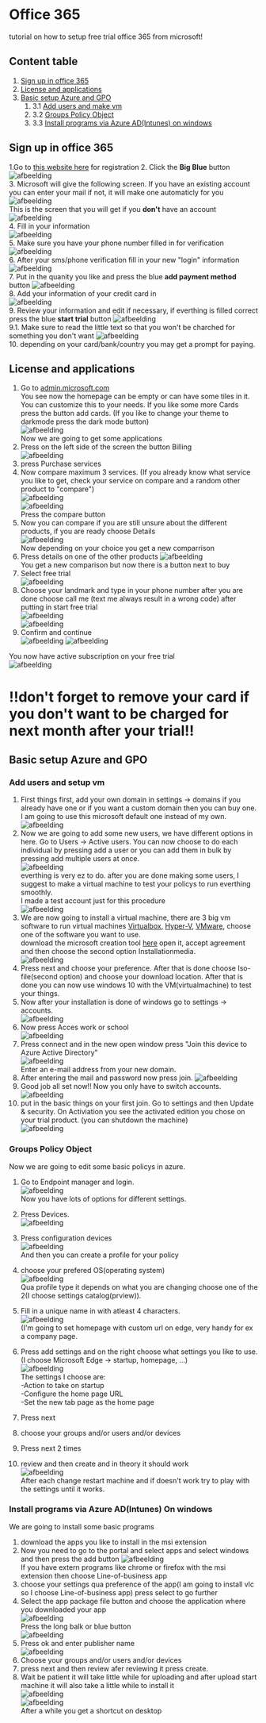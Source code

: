 # Office 365 
tutorial on how to setup free trial office 365 from microsoft!

## Content table
1. [Sign up in office 365](#Sign-up-in-office-365)
2. [License and applications](#License-and-applications)
3. [Basic setup Azure and GPO](#basic-setup-azure-and-gpo)
    1. 3.1 [Add users and make vm](#add-users-and-setup-vm)
    2. 3.2 [Groups Policy Object](#groups-policy-object)
    3. 3.3 [Install programs via Azure AD(Intunes) on windows](#install-programs-via-azure-adintunes-on-windows)

## Sign up in office 365  
1.Go to [this website here](https://www.microsoft.com/en-us/microsoft-365/microsoft-365-business-standard-one-month-trial) for registration
2. Click the **Big Blue** button
![afbeelding](https://user-images.githubusercontent.com/30397019/168060480-38b8cb16-4857-465d-bc1b-1c236f9d3f06.png)  
3. Microsoft will give the following screen. If you have an existing account you can enter your mail if not, it will make one automaticly for you
![afbeelding](https://user-images.githubusercontent.com/30397019/168062026-408e1592-8383-4b60-ba50-2f2c938807c7.png)  
This is the screen that you will get if you **don't** have an account  
![afbeelding](https://user-images.githubusercontent.com/30397019/168063322-6d737fa3-e1a2-49f5-8817-67f333f657c6.png)  
4. Fill in your information  
![afbeelding](https://user-images.githubusercontent.com/30397019/168065179-8ee413fa-22a2-4053-a30d-5e6514ec23a2.png)  
5. Make sure you have  your phone number filled in for verification
![afbeelding](https://user-images.githubusercontent.com/30397019/168065559-82b056ac-4596-4215-a151-809088d07872.png)  
6. After your sms/phone verification fill in your new "login" information
![afbeelding](https://user-images.githubusercontent.com/30397019/168066385-11382a97-2226-47fa-a6ec-82d7095c6c8d.png)  
7. Put in the quanity you like and press the blue **add payment method** button
![afbeelding](https://user-images.githubusercontent.com/30397019/168066679-60490c43-d1cc-4975-b596-4670bcd94c85.png)  
8. Add your information of your credit card in  
![afbeelding](https://user-images.githubusercontent.com/30397019/168067024-23f4c952-7993-4ddd-91c3-13a94c9166eb.png)  
9. Review your information and edit if necessary, if everthing is filled correct press the blue **start trial** button
![afbeelding](https://user-images.githubusercontent.com/30397019/168068077-1b90c1a6-b3b2-4257-b84e-8ffa8d1f5fed.png)  
9.1. Make sure to read the little text so that you won't be charched for something you don't want
![afbeelding](https://user-images.githubusercontent.com/30397019/168069687-a137bc1b-0f5f-4240-8990-6a3657d070ae.png)  
10. depending on your card/bank/country you may get a prompt for paying.

## License and applications
1. Go to [admin.microsoft.com](https://admin.microsoft.com/)  
You see now the homepage can be empty or can have some tiles in it. You can customize this to your needs. If you like some more Cards press the button add cards. (If you like to change your theme to darkmode press the dark mode button)  
![afbeelding](https://user-images.githubusercontent.com/30397019/168074007-46c938d6-96a8-4056-856e-91a8e3d25915.png)  
Now we are going to get some applications
2. Press on the left side of the screen the button Billing  
![afbeelding](https://user-images.githubusercontent.com/30397019/168074994-396173d1-6ffe-4833-a685-02615aeeed76.png)  
3. press Purchase services
4. Now compare maximum 3 services. (If you already know what service you like to get, check your service on compare and a random other product to "compare")  
![afbeelding](https://user-images.githubusercontent.com/30397019/168075327-46f0bc09-145a-4116-8d5b-9d9b17be36ea.png)  
![afbeelding](https://user-images.githubusercontent.com/30397019/168075674-3851830a-8570-4545-87fe-6a0bbdf91eae.png)  
Press the compare button  
5. Now you can compare if you are still unsure about the different products, if you are ready choose Details  
![afbeelding](https://user-images.githubusercontent.com/30397019/168075897-79bd1677-2cbe-4986-b517-c45ee4dd8dbb.png)  
Now depending on your choice  you get a new comparrison
6. Press details on one of the other products
![afbeelding](https://user-images.githubusercontent.com/30397019/168076522-0dc28ba5-9d25-4b27-888a-e274dd5a8bf1.png)  
You get a new comparison but now there is a button next to buy  
7. Select free trial  
![afbeelding](https://user-images.githubusercontent.com/30397019/168076883-c5e76023-af35-41c7-afb1-3353f5c213ea.png)  
8. Choose your landmark and type in your phone number after you are done choose call me (text me always result in a wrong code) after putting in start free trial  
![afbeelding](https://user-images.githubusercontent.com/30397019/168077324-d9f4bc60-d4c5-45a0-b58b-c2428c4bac3d.png)  
![afbeelding](https://user-images.githubusercontent.com/30397019/168077616-7a27c954-a6f6-4dc1-9574-8903ca20f2f3.png)  
9. Confirm and continue  
![afbeelding](https://user-images.githubusercontent.com/30397019/168077692-64916695-a1e6-4936-a06d-ab2e89890760.png)
![afbeelding](https://user-images.githubusercontent.com/30397019/168078867-b520715e-7ece-4c47-a1f0-6d24622b0cec.png)  

You now have active subscription on your free trial  
![afbeelding](https://user-images.githubusercontent.com/30397019/168080432-d5a83d8f-c938-4b4c-a193-9584690889ab.png)  

# !!don't forget to remove your card if you don't want to be charged for next month after your trial!!  

## Basic setup Azure and GPO
### Add users and setup vm
1. First things first, add your own domain in settings -> domains if you already have one or if you want a custom domain then you can buy one.  
I am going to use this microsoft default one instead of my own.  
![afbeelding](https://user-images.githubusercontent.com/30397019/168541087-343a8cd8-5ea7-46e4-bd95-989e78b3f873.png)  
2. Now we are going to add some new users, we have different options in here. Go to Users -> Active users. You can now choose to do each individual by pressing add a user or you can add them in bulk by pressing add multiple users at once.  
![afbeelding](https://user-images.githubusercontent.com/30397019/168543480-14a2df8a-6afc-4d61-9656-438d22fb0e80.png)  
everthing is very ez to do.  after you are done making some users, I suggest to make a virtual machine to test your policys to run everthing smoothly.  
I made a test account just for this procedure  
![afbeelding](https://user-images.githubusercontent.com/30397019/168547114-32a79d83-d259-4601-a446-e18562b3b20b.png)  
3. We are now going to install a virtual machine, there are 3 big vm software to run virtual machines [Virtualbox](https://www.pcgamer.com/virtualbox-tutorial/), [Hyper-V](https://www.groovypost.com/howto/create-virtual-machine-windows-10-hyper-v/), [VMware](https://kb.vmware.com/s/article/2128797), choose one of the software you want to use.  
download the microsoft creation tool [here](https://go.microsoft.com/fwlink/?LinkId=691209) open it, accept agreement and then choose the second option Installationmedia.  
![afbeelding](https://user-images.githubusercontent.com/30397019/168550769-a405ded9-110a-408b-9901-b42047f45a6f.png)  
4. Press next and choose your preference. After that is done choose Iso-file(second option) and choose your download location. After that is done you can now use windows 10 with the VM(virtualmachine) to test your things.  
5. Now after your installation is done of windows go to settings -> accounts.  
![afbeelding](https://user-images.githubusercontent.com/30397019/168555239-9688011c-5e6d-4414-9ae3-02405f78ac81.png)  
6. Now press Acces work or school  
![afbeelding](https://user-images.githubusercontent.com/30397019/168555419-aad36957-b882-46a0-b0a8-f54b20e271d9.png)  
7. Press connect and in the new open window press "Join this device to Azure Active Directory"  
![afbeelding](https://user-images.githubusercontent.com/30397019/168555845-fb270749-6095-437a-9b15-8d463e6bc72a.png)  
Enter an e-mail address from your new domain.  
8. After entering the mail and password now press join.
![afbeelding](https://user-images.githubusercontent.com/30397019/168556565-f6e7d808-6250-4ca0-ba14-37760a6d52b6.png)  
9. Good job all set now!! Now you only have to switch accounts.
![afbeelding](https://user-images.githubusercontent.com/30397019/168556850-01b5c8e4-7c0b-4f84-9f08-f79e37959f0d.png)  
10. put in the basic things on your first join. Go to settings and then Update & security. On Activiation you see the activated edition you chose on your trial product. (you can shutdown the machine)  
![afbeelding](https://user-images.githubusercontent.com/30397019/168562445-1ea4ed8a-f9f3-4e25-b767-b606b122cea9.png)  

### Groups Policy Object
Now we are going to edit some basic policys in azure.
1. Go to Endpoint manager  and login.  
![afbeelding](https://user-images.githubusercontent.com/30397019/168565085-c8705a0f-bee1-4af4-a3f8-dfdcab04b3d0.png)  
Now you have lots of options for different settings.  
2. Press Devices.  
![afbeelding](https://user-images.githubusercontent.com/30397019/168566753-7666b2b0-2e89-463b-9dd4-451fb3d6ba2d.png)  

3. Press configuration devices  
![afbeelding](https://user-images.githubusercontent.com/30397019/168567065-72c8cdbc-3071-4726-b520-87ea49569207.png)  
And then you can create a profile for your policy  
4. choose your prefered OS(operating system)  
![afbeelding](https://user-images.githubusercontent.com/30397019/168567708-898d2553-fd87-4149-898c-300624286832.png)  
Qua profile type it depends on what you are changing choose one of the 2(I choose settings catalog(prview)).
5. Fill in a unique name in with atleast 4 characters.  
![afbeelding](https://user-images.githubusercontent.com/30397019/168581796-490cc3a0-7dcb-4dd6-abe2-45d2da054235.png)  
(I'm going to set homepage with custom url on edge, very handy for ex a company page.  
6. Press add settings and on the right choose what settings you like to use. (I choose Microsoft Edge -> startup, homepage, ...)  
![afbeelding](https://user-images.githubusercontent.com/30397019/168582367-62cb08eb-d2a2-4a0e-9432-a9f43af43b0b.png)  
The settings I choose are:  
    -Action to take on startup   
    -Configure the home page URL  
    -Set the new tab page as the home page  
7. Press next  
8. choose your groups and/or users and/or devices  
9. Press next 2 times  
10. review and then create and in theory it should work  
![afbeelding](https://user-images.githubusercontent.com/30397019/168583792-b4455904-ec2f-4fcb-878a-9ac9e2ed73b3.png)  
After each change restart machine and if doesn't work try to play with the settings until it works.

### Install programs via Azure AD(Intunes) On windows
We are going to install some basic programs
1. download the apps you like to install in the msi extension
2. Now you need to go to the portal and select apps and select windows and then press the add button 
![afbeelding](https://user-images.githubusercontent.com/30397019/168591195-2c59150a-2420-45b6-868c-71f618844e4d.png)  
If you have extern programs like chrome or firefox with the msi extension then choose Line-of-business app
3. choose your settings qua preference of the app(I am going to install vlc so I choose Line-of-business app) press select to go further  
4. Select the app package file button and choose the application where you downloaded your app  
![afbeelding](https://user-images.githubusercontent.com/30397019/168592221-f3f7cdef-1518-48b2-ad9c-b4d7e0abb1c3.png)  
Press the long balk or blue button  
![afbeelding](https://user-images.githubusercontent.com/30397019/168592556-0f32becc-98c8-4642-877d-554545a64c2c.png)  
5. Press ok and enter publisher name  
![afbeelding](https://user-images.githubusercontent.com/30397019/168592805-3470a0be-5de9-464b-a1b7-32018e7ea743.png)  
6. Choose your groups and/or users and/or devices  
7. press next and then review afer reviewing it press create.
8. Wait be patient it will take little while for uploading and after upload start machine it will also take a little while to install it  
![afbeelding](https://user-images.githubusercontent.com/30397019/168593288-e4f087d5-fe65-4c61-8e18-690f20339cf7.png)  
![afbeelding](https://user-images.githubusercontent.com/30397019/168593791-d332c984-ada8-4775-b941-9c216d318163.png)  
After a while you get a shortcut on desktop





